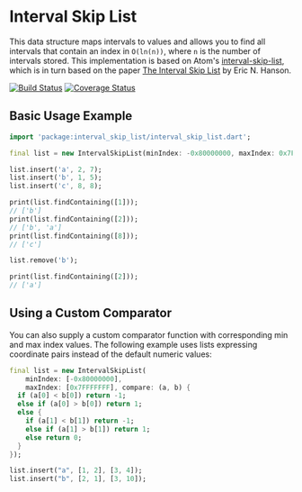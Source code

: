 # Interval Skip List

This data structure maps intervals to values and allows you to find all
intervals that contain an index in `O(ln(n))`, where `n` is the number of
intervals stored. This implementation is based on Atom's
[interval-skip-list](https://github.com/atom/interval-skip-list),
which is in turn based on the paper
[The Interval Skip List](https://www.cise.ufl.edu/tr/DOC/REP-1992-45.pdf) by
Eric N. Hanson.

[![Build Status](https://travis-ci.org/kseo/interval_skip_list.svg)](https://travis-ci.org/kseo/interval_skip_list)
[![Coverage Status](https://coveralls.io/repos/kseo/interval_skip_list/badge.svg?branch=master&service=github)](https://coveralls.io/github/kseo/interval_skip_list?branch=master)

## Basic Usage Example

```dart
import 'package:interval_skip_list/interval_skip_list.dart';

final list = new IntervalSkipList(minIndex: -0x80000000, maxIndex: 0x7FFFFFFF);

list.insert('a', 2, 7);
list.insert('b', 1, 5);
list.insert('c', 8, 8);

print(list.findContaining([1]));
// ['b']
print(list.findContaining([2]));
// ['b', 'a']
print(list.findContaining([8]));
// ['c']

list.remove('b');

print(list.findContaining([2]));
// ['a']
```

## Using a Custom Comparator

You can also supply a custom comparator function with corresponding min and max
index values. The following example uses lists expressing coordinate pairs
instead of the default numeric values:

```dart
final list = new IntervalSkipList(
    minIndex: [-0x80000000],
    maxIndex: [0x7FFFFFFF], compare: (a, b) {
  if (a[0] < b[0]) return -1;
  else if (a[0] > b[0]) return 1;
  else {
    if (a[1] < b[1]) return -1;
    else if (a[1] > b[1]) return 1;
    else return 0;
  }
});

list.insert("a", [1, 2], [3, 4]);
list.insert("b", [2, 1], [3, 10]);
```


